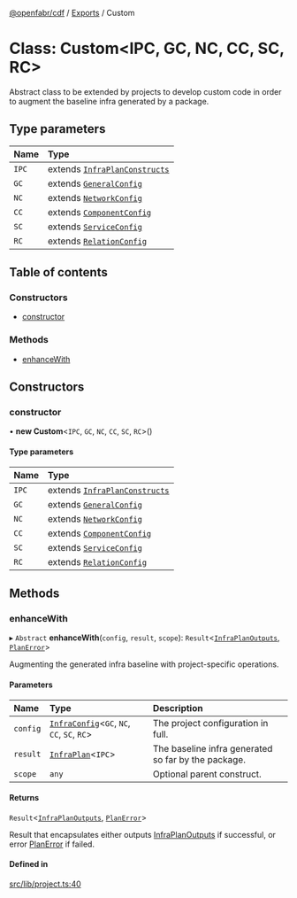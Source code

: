 [@openfabr/cdf](../README.md) / [Exports](../modules.md) / Custom

# Class: Custom<IPC, GC, NC, CC, SC, RC\>

Abstract class to be extended by projects to develop custom code in order to augment the baseline infra generated by a package.

## Type parameters

| Name | Type |
| :------ | :------ |
| `IPC` | extends [`InfraPlanConstructs`](../interfaces/InfraPlanConstructs.md) |
| `GC` | extends [`GeneralConfig`](../interfaces/GeneralConfig.md) |
| `NC` | extends [`NetworkConfig`](../interfaces/NetworkConfig.md) |
| `CC` | extends [`ComponentConfig`](../interfaces/ComponentConfig.md) |
| `SC` | extends [`ServiceConfig`](../interfaces/ServiceConfig.md) |
| `RC` | extends [`RelationConfig`](../interfaces/RelationConfig.md) |

## Table of contents

### Constructors

- [constructor](Custom.md#constructor)

### Methods

- [enhanceWith](Custom.md#enhancewith)

## Constructors

### constructor

• **new Custom**<`IPC`, `GC`, `NC`, `CC`, `SC`, `RC`\>()

#### Type parameters

| Name | Type |
| :------ | :------ |
| `IPC` | extends [`InfraPlanConstructs`](../interfaces/InfraPlanConstructs.md) |
| `GC` | extends [`GeneralConfig`](../interfaces/GeneralConfig.md) |
| `NC` | extends [`NetworkConfig`](../interfaces/NetworkConfig.md) |
| `CC` | extends [`ComponentConfig`](../interfaces/ComponentConfig.md) |
| `SC` | extends [`ServiceConfig`](../interfaces/ServiceConfig.md) |
| `RC` | extends [`RelationConfig`](../interfaces/RelationConfig.md) |

## Methods

### enhanceWith

▸ `Abstract` **enhanceWith**(`config`, `result`, `scope`): `Result`<[`InfraPlanOutputs`](../modules.md#infraplanoutputs), [`PlanError`](../interfaces/PlanError.md)\>

Augmenting the generated infra baseline with project-specific operations.

#### Parameters

| Name | Type | Description |
| :------ | :------ | :------ |
| `config` | [`InfraConfig`](InfraConfig.md)<`GC`, `NC`, `CC`, `SC`, `RC`\> | The project configuration in full. |
| `result` | [`InfraPlan`](InfraPlan.md)<`IPC`\> | The baseline infra generated so far by the package. |
| `scope` | `any` | Optional parent construct. |

#### Returns

`Result`<[`InfraPlanOutputs`](../modules.md#infraplanoutputs), [`PlanError`](../interfaces/PlanError.md)\>

Result that encapsulates either outputs [InfraPlanOutputs](../modules.md#infraplanoutputs) if successful, or error [PlanError](../interfaces/PlanError.md) if failed.

#### Defined in

[src/lib/project.ts:40](https://github.com/openfabr/cdf/blob/e70ef03/core/typescript/src/lib/project.ts#L40)
